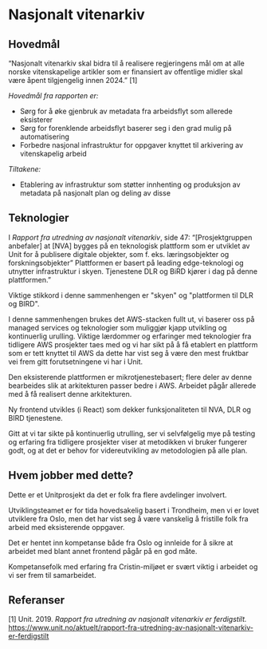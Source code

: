 # Nasjonalt vitenarkiv
## Hovedmål

“Nasjonalt vitenarkiv skal bidra til å realisere regjeringens mål om at alle norske vitenskapelige artikler som er finansiert av offentlige midler skal være åpent tilgjengelig innen 2024.” [1]

*Hovedmål fra rapporten er:*

  - Sørg for å øke gjenbruk av metadata fra arbeidsflyt som allerede eksisterer
  - Sørg for forenklende arbeidsflyt baserer seg i den grad mulig på automatisering
  - Forbedre nasjonal infrastruktur for oppgaver knyttet til arkivering av vitenskapelig arbeid
  
*Tiltakene:*

  - Etablering av infrastruktur som støtter innhenting og produksjon av metadata på nasjonalt plan og deling av disse
  
## Teknologier

I *Rapport fra utredning av nasjonalt vitenarkiv*, side 47: “[Prosjektgruppen anbefaler] at [NVA] bygges på en teknologisk plattform som er utviklet av Unit for å publisere digitale objekter, som f. eks. læringsobjekter og forskningsobjekter” Plattformen er basert på leading edge-teknologi og utnytter infrastruktur i skyen. Tjenestene DLR og BiRD kjører i dag på denne plattformen.”

Viktige stikkord i denne sammenhengen er "skyen" og "plattformen til DLR og BIRD".

I denne sammenhengen brukes det AWS-stacken fullt ut, vi baserer oss på managed services og teknologier som muliggjør kjapp utvikling og kontinuerlig urulling. Viktige lærdommer og erfaringer med teknologier fra tidligere AWS prosjekter taes med og vi har sikt på å få etablert en plattform som er tett knyttet til AWS da dette har vist seg å være den mest fruktbar vei frem gitt forutsetningene vi har i Unit.

Den eksisterende plattformen er mikrotjenestebasert; flere deler av denne bearbeides slik at arkitekturen passer bedre i AWS. Arbeidet pågår allerede med å få realisert denne arkitekturen.

Ny frontend utvikles (i React) som dekker funksjonaliteten til NVA, DLR og BIRD tjenestene.

Gitt at vi tar sikte på kontinuerlig utrulling, ser vi selvfølgelig mye på testing og erfaring fra tidligere prosjekter viser at metodikken vi bruker fungerer godt, og at det er behov for videreutvikling av metodologien på alle plan.

## Hvem jobber med dette?

Dette er et Unitprosjekt da det er folk fra flere avdelinger involvert.

Utviklingsteamet er for tida hovedsakelig basert i Trondheim, men vi er lovet utviklere fra Oslo, men det har vist seg å være vanskelig å fristille folk fra arbeid med eksisterende oppgaver.

Det er hentet inn kompetanse både fra Oslo og innleide for å sikre at arbeidet med blant annet frontend pågår på en god måte.

Kompetansefolk med erfaring fra Cristin-miljøet er svært viktig i arbeidet og vi ser frem til samarbeidet.

## Referanser
[1] Unit. 2019.  *Rapport fra utredning av nasjonalt vitenarkiv er ferdigstilt.* https://www.unit.no/aktuelt/rapport-fra-utredning-av-nasjonalt-vitenarkiv-er-ferdigstilt